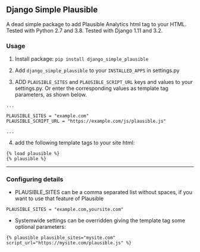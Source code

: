 ## Django Simple Plausible

A dead simple package to add Plausible Analytics html tag to your HTML. Tested with Python 2.7 and 3.8. Tested with Django 1.11 and 3.2.

### Usage

1. Install package: `pip install django_simple_plausible`

2. Add `django_simple_plausible` to your `INSTALLED_APPS` in settings.py

3. ADD `PLAUSIBLE_SITES` and `PLAUSIBLE_SCRIPT_URL` keys and values to your settings.py. Or enter the corresponding values as template tag parameters, as shown below.
```
...

PLAUSIBLE_SITES = "example.com"
PLAUSIBLE_SCRIPT_URL = "https://example.com/js/plausible.js"

...
```

4. add the following template tags to your site html:
```
{% load plausible %}
{% plausible %}
```

---

### Configuring details

- PLAUSIBLE_SITES can be a comma separated list without spaces, if you want to use that feature of Plausible

```
PLAUSIBLE_SITES = "example.com,yoursite.com"
```

- Systemwide settings can be overridden giving the template tag some optional parameters:

```
{% plausible plausible_sites="mysite.com" script_url="https://mysite.com/plausible.js" %}
```
